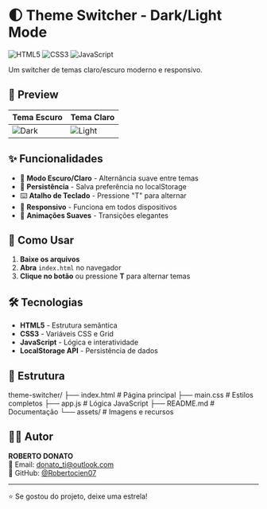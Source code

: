 # 🌓 Theme Switcher - Dark/Light Mode

![HTML5](https://img.shields.io/badge/HTML5-E34F26?style=for-the-badge&logo=html5&logoColor=white)
![CSS3](https://img.shields.io/badge/CSS3-1572B6?style=for-the-badge&logo=css3&logoColor=white)
![JavaScript](https://img.shields.io/badge/JavaScript-F7DF1E?style=for-the-badge&logo=javascript&logoColor=black)

Um switcher de temas claro/escuro moderno e responsivo.

## 📸 Preview

| Tema Escuro | Tema Claro |
|-------------|------------|
| ![Dark](https://i.imgur.com/rlgge6m.png) | ![Light](https://i.imgur.com/8Jvo7N6.png) |

## ✨ Funcionalidades

- 🌙 **Modo Escuro/Claro** - Alternância suave entre temas
- 💾 **Persistência** - Salva preferência no localStorage  
- ⌨️ **Atalho de Teclado** - Pressione "T" para alternar
- 📱 **Responsivo** - Funciona em todos dispositivos
- 🎨 **Animações Suaves** - Transições elegantes

## 🚀 Como Usar

1. **Baixe os arquivos**
2. **Abra** `index.html` no navegador
3. **Clique no botão** ou pressione **T** para alternar temas

## 🛠️ Tecnologias

- **HTML5** - Estrutura semântica
- **CSS3** - Variáveis CSS e Grid
- **JavaScript** - Lógica e interatividade
- **LocalStorage API** - Persistência de dados

## 📁 Estrutura
theme-switcher/
├── index.html # Página principal
├── main.css # Estilos completos
├── app.js # Lógica JavaScript
├── README.md # Documentação
└── assets/ # Imagens e recursos

## 👨‍💻 Autor

**ROBERTO DONATO**  
📧 Email: donato_ti@outlook.com  
🔗 GitHub: [@Robertocien07](https://github.com/Robertocien07)

---

⭐️ Se gostou do projeto, deixe uma estrela!
